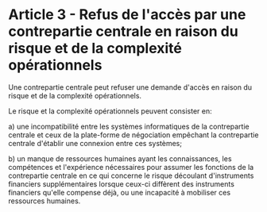 # Article 3 - Refus de l'accès par une contrepartie centrale en raison du risque et de la complexité opérationnels


Une contrepartie centrale peut refuser une demande d'accès en raison du risque et de la complexité opérationnels.

Le risque et la complexité opérationnels peuvent consister en:

a) une incompatibilité entre les systèmes informatiques de la contrepartie centrale et ceux de la plate-forme de négociation empêchant la contrepartie centrale d'établir une connexion entre ces systèmes;

b) un manque de ressources humaines ayant les connaissances, les compétences et l'expérience nécessaires pour assumer les fonctions de la contrepartie centrale en ce qui concerne le risque découlant d'instruments financiers supplémentaires lorsque ceux-ci diffèrent des instruments financiers qu'elle compense déjà, ou une incapacité à mobiliser ces ressources humaines.
